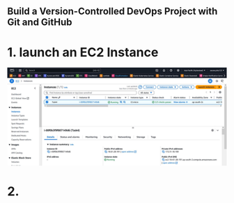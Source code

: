 ## Build a Version-Controlled DevOps Project with Git and GitHub

# 1. launch an EC2 Instance 
![image alt](https://github.com/souravhajra123/ElevateLabsTask4/blob/e311d0bed3333bf077b1a4c243eb3d2eb4cfc0ae/images/1.JPG)

# 2. 








